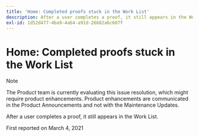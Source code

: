 ```yaml
---
title: 'Home: Completed proofs stuck in the Work List'
description: After a user completes a proof, it still appears in the Work List.
exl-id: 1d52d477-4ba9-4a64-a91d-26682a6c607f
---
```

# Home: Completed proofs stuck in the Work List

>[!NOTE]
>
>The Product team is currently evaluating this issue resolution, which might require product enhancements. Product enhancements are communicated in the Product Announcements and not with the Maintenance Updates.

After a user completes a proof, it still appears in the Work List.

First reported on March 4, 2021

